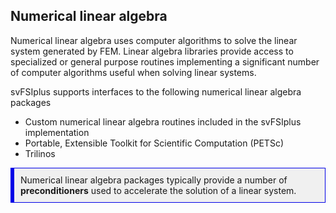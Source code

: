 
<h2> Numerical linear algebra </h2>

Numerical linear algebra uses computer algorithms to solve the linear system generated by FEM. 
Linear algebra libraries provide access to specialized or general purpose routines implementing a significant number of
computer algorithms useful when solving linear systems.

svFSIplus supports interfaces to the following numerical linear algebra packages 

<ul style="list-style-type:disc;">
 <li> Custom numerical linear algebra routines included in the svFSIplus implementation </li>
 <li> Portable, Extensible Toolkit for Scientific Computation (PETSc) </li>
 <li> Trilinos </li>
</ul>

<div style="background-color: #F0F0F0; padding: 10px; border: 1px solid #0000e6; border-left: 6px solid #0000e6">
Numerical linear algebra packages typically provide a number of <strong>preconditioners</strong> used to 
accelerate the solution of a linear system.
</div>







